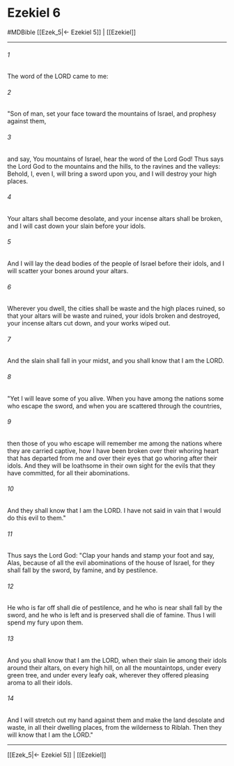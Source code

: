 # Ezekiel 6
#MDBible
[[Ezek_5|← Ezekiel 5]] | [[Ezekiel]]

***

###### 1 

The word of the LORD came to me: 

###### 2 

"Son of man, set your face toward the mountains of Israel, and prophesy against them, 

###### 3 

and say, You mountains of Israel, hear the word of the Lord God! Thus says the Lord God to the mountains and the hills, to the ravines and the valleys: Behold, I, even I, will bring a sword upon you, and I will destroy your high places. 

###### 4 

Your altars shall become desolate, and your incense altars shall be broken, and I will cast down your slain before your idols. 

###### 5 

And I will lay the dead bodies of the people of Israel before their idols, and I will scatter your bones around your altars. 

###### 6 

Wherever you dwell, the cities shall be waste and the high places ruined, so that your altars will be waste and ruined, your idols broken and destroyed, your incense altars cut down, and your works wiped out. 

###### 7 

And the slain shall fall in your midst, and you shall know that I am the LORD. 

###### 8 

"Yet I will leave some of you alive. When you have among the nations some who escape the sword, and when you are scattered through the countries, 

###### 9 

then those of you who escape will remember me among the nations where they are carried captive, how I have been broken over their whoring heart that has departed from me and over their eyes that go whoring after their idols. And they will be loathsome in their own sight for the evils that they have committed, for all their abominations. 

###### 10 

And they shall know that I am the LORD. I have not said in vain that I would do this evil to them." 

###### 11 

Thus says the Lord God: "Clap your hands and stamp your foot and say, Alas, because of all the evil abominations of the house of Israel, for they shall fall by the sword, by famine, and by pestilence. 

###### 12 

He who is far off shall die of pestilence, and he who is near shall fall by the sword, and he who is left and is preserved shall die of famine. Thus I will spend my fury upon them. 

###### 13 

And you shall know that I am the LORD, when their slain lie among their idols around their altars, on every high hill, on all the mountaintops, under every green tree, and under every leafy oak, wherever they offered pleasing aroma to all their idols. 

###### 14 

And I will stretch out my hand against them and make the land desolate and waste, in all their dwelling places, from the wilderness to Riblah. Then they will know that I am the LORD." 

***

[[Ezek_5|← Ezekiel 5]] | [[Ezekiel]]
